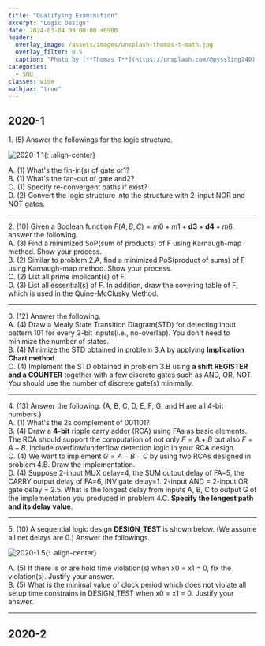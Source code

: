 ```yaml
---
title: "Qualifying Examination"
excerpt: "Logic Design"
date: 2024-03-04 09:00:00 +0900
header:
  overlay_image: /assets/images/unsplash-thomas-t-math.jpg
  overlay_filter: 0.5
  caption: "Photo by [**Thomas T**](https://unsplash.com/@pyssling240) on [**Unsplash**](https://unsplash.com/)"
categories:
  - SNU
classes: wide
mathjax: "true"
---
```


## 2020-1

1\. (5) Answer the followings for the logic structure.

![2020-1 1]({{site.baseurl}}/assets/images/2024-03-04-logic-design-2020-1-1.drawio.svg){: .align-center}

 A. (1) What's the fin-in(s) of gate or1?  
 B. (1) What's the fan-out of gate and2?  
 C. (1) Specify re-convergent paths if exist?  
 D. (2) Convert the logic structure into the structure with 2-input NOR and NOT gates.  

----------

2\. (10) Given a Boolean function $F(A, B, C) = m0 + m1 + \pmb{d3} + \pmb{d4} + m6$, answer the following.  
 A. (3) Find a minimized SoP(sum of products) of F using Karnaugh-map method. Show your process.  
 B. (2) Similar to problem 2.A, find a minimized PoS(product of sums) of F using Karnaugh-map method. Show your process.  
 C. (2) List all prime implicant(s) of F.  
 D. (3) List all essential(s) of F. In addition, draw the covering table of F, which is used in the Quine-McClusky Method.  

----------

3\. (12) Answer the following.  
 A. (4) Draw a Mealy State Transition Diagram(STD) for detecting input pattern 101 for every 3-bit inputs(i.e., no-overlap). You don't need to minimize the number of states.  
 B. (4) Minimize the STD obtained in problem 3.A by applying **Implication Chart method**.  
 C. (4) Implement the STD obtained in problem 3.B using **a shift REGISTER and a COUNTER** together with a few discrete gates such as AND, OR, NOT. You should use the number of discrete gate(s) minimally.  

----------

4\. (13) Answer the following. (A, B, C, D, E, F, G, and H are all 4-bit numbers.)  
 A. (1) What's the 2s complement of 001101?  
 B. (4) Draw a **4-bit** ripple carry adder (RCA) using FAs as basic elements. The RCA should support the computation of not only $F = A + B$ but also $F = A - B$. Include overflow/underflow detection logic in your RCA design.  
 C. (4) We want to implement $G = A - B - C$ by using two RCAs designed in problem 4.B. Draw the implementation.  
 D. (4) Suppose 2-input MUX delay=4, the SUM output delay of FA=5, the CARRY output delay of FA=6, INV gate delay=1. 2-input AND = 2-input OR gate delay = 2.5. What is the longest delay from inputs A, B, C to output G of the implementation you produced in problem 4.C. **Specify the longest path and its delay value**.  

----------

5\. (10) A sequential logic design **DESIGN_TEST** is shown below. (We assume all net delays are 0.) Answer the followings.  

![2020-1 5]({{site.baseurl}}/assets/images/2024-03-04-logic-design-2020-1-5.drawio.svg){: .align-center}

 A. (5) If there is or are hold time violation(s) when x0 = x1 = 0, fix the violation(s). Justify your answer.  
 B. (5) What is the minimal value of clock period which does not violate all setup time constrains in DESIGN_TEST when x0 = x1 = 0. Justify your answer.  

----------

## 2020-2

